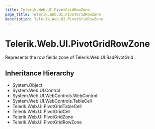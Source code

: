 ```yaml
---
title: Telerik.Web.UI.PivotGridRowZone
page_title: Telerik.Web.UI.PivotGridRowZone
description: Telerik.Web.UI.PivotGridRowZone
---
```


# Telerik.Web.UI.PivotGridRowZone

Represents the row fields zone of Telerik.Web.UI.RadPivotGrid .

## Inheritance Hierarchy

* System.Object
* System.Web.UI.Control
* System.Web.UI.WebControls.WebControl
* System.Web.UI.WebControls.TableCell
* Telerik.Web.UI.PivotGridTableCell
* Telerik.Web.UI.PivotGridCell
* Telerik.Web.UI.PivotGridZone
* Telerik.Web.UI.PivotGridRowZone

